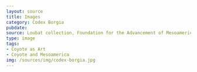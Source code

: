 ```yaml
---
layout: source
title: Images
category: Codex Borgia
pubdate: 
source: Loubat collection, Foundation for the Advancement of Mesoamerican Studies (FAMSI)
type: image
tags: 
- Coyote as Art
- Coyote and Mesoamerica
img: /sources/img/codex-borgia.jpg 
---
```

